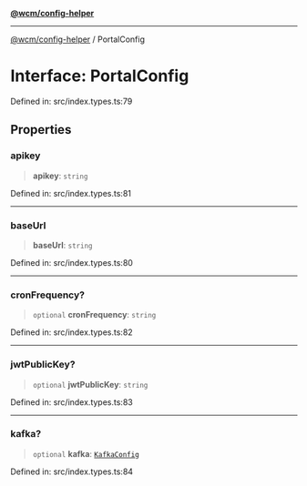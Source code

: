 [**@wcm/config-helper**](../README.md)

***

[@wcm/config-helper](../globals.md) / PortalConfig

# Interface: PortalConfig

Defined in: src/index.types.ts:79

## Properties

### apikey

> **apikey**: `string`

Defined in: src/index.types.ts:81

***

### baseUrl

> **baseUrl**: `string`

Defined in: src/index.types.ts:80

***

### cronFrequency?

> `optional` **cronFrequency**: `string`

Defined in: src/index.types.ts:82

***

### jwtPublicKey?

> `optional` **jwtPublicKey**: `string`

Defined in: src/index.types.ts:83

***

### kafka?

> `optional` **kafka**: [`KafkaConfig`](../~internal~/interfaces/KafkaConfig.md)

Defined in: src/index.types.ts:84
